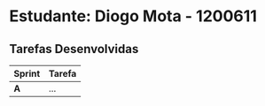# Estudante: Diogo Mota - 1200611

## Tarefas Desenvolvidas

| Sprint | Tarefa                                   |
|--------|------------------------------------------|
| **A**  | ...                                      |
